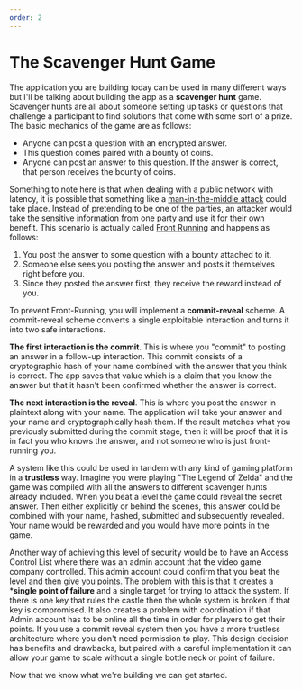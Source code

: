 ```yaml
---
order: 2
---
```


# The Scavenger Hunt Game

The application you are building today can be used in many different ways but I'll be talking about building the app as a **scavenger hunt** game. Scavenger hunts are all about someone setting up tasks or questions that challenge a participant to find solutions that come with some sort of a prize. The basic mechanics of the game are as follows:

* Anyone can post a question with an encrypted answer.
* This question comes paired with a bounty of coins.
* Anyone can post an answer to this question. If the answer is correct, that person receives the bounty of coins.

Something to note here is that when dealing with a public network with latency, it is possible that something like a [man-in-the-middle attack](https://en.wikipedia.org/wiki/Man-in-the-middle_attack) could take place. Instead of pretending to be one of the parties, an attacker would take the sensitive information from one party and use it for their own benefit. This scenario is actually called [Front Running](https://en.wikipedia.org/wiki/Front_running) and happens as follows:

1. You post the answer to some question with a bounty attached to it.
2. Someone else sees you posting the answer and posts it themselves right before you.
3. Since they posted the answer first, they receive the reward instead of you.

To prevent Front-Running, you will implement a **commit-reveal** scheme. A commit-reveal scheme converts a single exploitable interaction and turns it into two safe interactions.

**The first interaction is the commit**. This is where you "commit" to posting an answer in a follow-up interaction. This commit consists of a cryptographic hash of your name combined with the answer that you think is correct. The app saves that value which is a claim that you know the answer but that it hasn't been confirmed whether the answer is correct.

**The next interaction is the reveal**. This is where you post the answer in plaintext along with your name. The application will take your answer and your name and cryptographically hash them. If the result matches what you previously submitted during the commit stage, then it will be proof that it is in fact you who knows the answer, and not someone who is just front-running you.

A system like this could be used in tandem with any kind of gaming platform in a **trustless** way. Imagine you were playing "The Legend of Zelda" and the game was compiled with all the answers to different scavenger hunts already included. When you beat a level the game could reveal the secret answer. Then either explicitly or behind the scenes, this answer could be combined with your name, hashed, submitted and subsequently revealed. Your name would be rewarded and you would have more points in the game.

Another way of achieving this level of security would be to have an Access Control List where there was an admin account that the video game company controlled. This admin account could confirm that you beat the level and then give you points. The problem with this is that it creates a ***single point of failure** and a single target for trying to attack the system. If there is one key that rules the castle then the whole system is broken if that key is compromised. It also creates a problem with coordination if that Admin account has to be online all the time in order for players to get their points. If you use a commit reveal system then you have a more trustless architecture where you don't need permission to play. This design decision has benefits and drawbacks, but paired with a careful implementation it can allow your game to scale without a single bottle neck or point of failure.

Now that we know what we're building we can get started.
